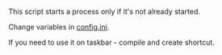 This script starts a process only if it's not already started.

Change variables in [config.ini](config.ini).

If you need to use it on taskbar - compile and create shortcut.
